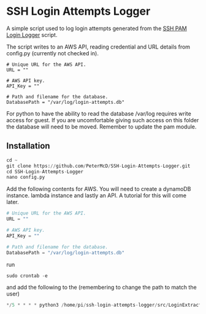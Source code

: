 # SSH Login Attempts Logger

A simple script used to log login attempts generated from the 
[SSH PAM Login Logger](https://github.com/PeterMcD/ssh-pam-login-logger) script.

The script writes to an AWS API, reading credential and URL details from config.py (currently not checked in).

```
# Unique URL for the AWS API.
URL = ""

# AWS API key.
API_Key = ""

# Path and filename for the database.
DatabasePath = "/var/log/login-attempts.db"

```

For python to have the ability to read the database /var/log requires write access for guest.
If you are uncomfortable giving such access on this folder the database will need to be moved.
Remember to update the pam module.

## Installation

```python
cd ~
git clone https://github.com/PeterMcD/SSH-Login-Attempts-Logger.git
cd SSH-Login-Attempts-Logger
nano config.py
```

Add the following contents for AWS. You will need to create a dynamoDB instance. lambda instance and lastly an API. A tutorial for this will come later.

```python
# Unique URL for the AWS API.
URL = ""

# AWS API key.
API_Key = ""

# Path and filename for the database.
DatabasePath = "/var/log/login-attempts.db"
```

run

```python
sudo crontab -e
```

and add the following to the  (remembering to change the path to match the user)

```python
*/5 * * * * python3 /home/pi/ssh-login-attempts-logger/src/LoginExtractor.py
```